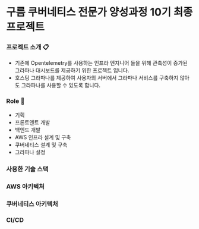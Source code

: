 # 구름 쿠버네티스 전문가 양성과정 10기 최종 프로젝트

### 프로젝트 소개 📋
- 기존에 Opentelemetry를 사용하는 인프라 엔지니어 들을 위해 관측성이 증가된 그라파나 대시보드를 제공하기 위한 프로젝트 입니다.
- 호스팅 그라파나를 제공하여 사용자의 서버에서 그라파나 서비스를 구축하지 않아도 그라파나를 사용할 수 있도록 합니다.

### Role 🧑‍
- 기획
- 프론트엔트 개발
- 백엔드 개발
- AWS 인프라 설계 및 구축
- 쿠버네티스 설계 및 구축
- 그라파나 설정 

### 사용한 기술 스택

### AWS 아키텍처

### 쿠버네티스 아키텍처

### CI/CD




 
